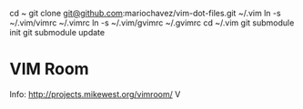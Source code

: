 cd ~
git clone git@github.com:mariochavez/vim-dot-files.git ~/.vim
ln -s ~/.vim/vimrc ~/.vimrc
ln -s ~/.vim/gvimrc ~/.gvimrc
cd ~/.vim
git submodule init
git submodule update

VIM Room
==========
Info: http://projects.mikewest.org/vimroom/
<leader>V
